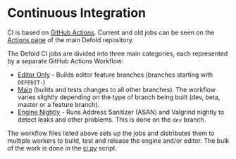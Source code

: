 # Continuous Integration

CI is based on [GitHub Actions](https://github.com/features/actions). Current and old jobs can be seen on the [Actions page](https://github.com/defold/defold/actions) of the main Defold repository.

The Defold CI jobs are divided into three main categories, each represented by a separate GitHub Actions Workflow:

* [Editor Only](/.github/workflows/editor-only.yml) - Builds editor feature branches (branches starting with `DEFEDIT-`)
* [Main](/.github/workflows/main.yml) (builds and tests changes to all other branches). The workflow varies slightly depending on the type of branch being built (dev, beta, master or a feature branch).
* [Engine Nightly](/.github/workflows/engine-nightly.yml) - Runs Address Sanitizer (ASAN) and Valgrind nightly to detect leaks and other problems. This is done on the `dev` branch.

The workflow files listed above sets up the jobs and distributes them to multiple workers to build, test and release the engine and/or editor. The bulk of the work is done in the [ci.py](/ci/ci.py) script.
